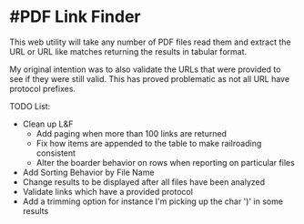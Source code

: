 #PDF Link Finder
================

This web utility will take any number of PDF files read them and 
extract the URL or URL like matches returning the results in tabular format. 

My original intention was to also validate the URLs that were provided to see
if they were still valid. This has proved problematic as not all URL have 
protocol prefixes.

TODO List:
- Clean up L&F
  - Add paging when more than 100 links are returned 
  - Fix how items are appended to the table to make railroading consistent
  - Alter the boarder behavior on rows when reporting on particular files
- Add Sorting Behavior by File Name
- Change results to be displayed after all files have been analyzed 
- Validate links which have a provided protocol
- Add a trimming option for instance I'm picking up the char ')' in some results